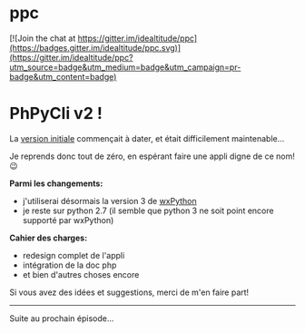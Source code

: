 # ppc

[![Join the chat at https://gitter.im/idealtitude/ppc](https://badges.gitter.im/idealtitude/ppc.svg)](https://gitter.im/idealtitude/ppc?utm_source=badge&utm_medium=badge&utm_campaign=pr-badge&utm_content=badge)

PhPyCli v2 !
====

La [version initiale](https://github.com/idealtitude/phpycli) commençait à dater, et était difficilement maintenable...

Je reprends donc tout de zéro, en espérant faire une appli digne de ce nom! :wink:

**Parmi les changements:**

- j'utiliserai désormais la version 3 de [wxPython](https://wxpython.org/)
- je reste sur python 2.7 (il semble que python 3 ne soit point encore supporté par wxPython)


**Cahier des charges:**

- redesign complet de l'appli
- intégration de la doc php
- et bien d'autres choses encore


Si vous avez des idées et suggestions, merci de m'en faire part!

------------------------------------------

Suite au prochain épisode...


